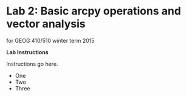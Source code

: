 Lab 2: Basic arcpy operations and vector analysis
=================================================
for GEOG 410/510 winter term 2015


**Lab Instructions**

Instructions go here.

- One
- Two
- Three
